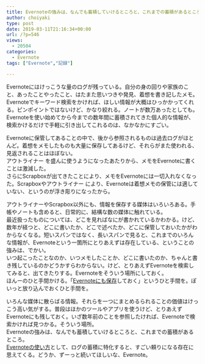 ```yaml
---
title: Evernoteの強みは、なんでも蓄積していけるところと、これまでの蓄積があるところ
author: choiyaki
type: post
date: 2019-03-11T21:16:34+00:00
url: /?p=546
views:
  - 20504
categories:
  - Evernote
tags: ["Evernote","記録"]

---
```

Evernoteにはけっこうな量のログが残っている。自分の身の回りや家族のこと、あったことやったこと、はたまた思いつきや発見、着想を書き記したメモ。  
Evernoteでキーワード検索をかければ、ほしい情報が大概はひっかかってくれる。ピンポイントではないけど、かなり絞れる。ノートが数万あったとしても。Evernoteを使い始めてから今までの数年間に蓄積されてきた個人的な情報が、検索かけるだけで手軽に引き出してこれるのは、なかなかにすごい。

Evernoteに保管してあることの中で、後から参照されるものは過去ログがほとんど。着想をメモしたものも大量に保存してあるけど、それらがまた使われる、見返されることはほぼない。  
アウトライナー を盛んに使うようになったあたりから、メモをEvernoteに書くことは激減した。  
さらにScrapboxが出てきたことにより、メモをEvernoteには一切入れなくなった。Scrapboxやアウトライナー により、Evernoteは着想メモの保管には適していない、というのが浮き彫りになったから。

アウトライナーやScrapbox以外にも、情報を保存する媒体はいろいろある。手帳やノートも含めると、日常的に、結構な数の媒体に触れている。  
最近扱ったものについては、どこを見ればなにが書かれているかわかる。けど、数年が経つと、どこに書いたか、どこで述べたか、どこに保管しておいたかがわからなくなる。短いスパンではなく、長いスパンで見ると、これまでのいろんな情報が、Evernoteという一箇所にとりあえずは存在している、ということの強みは、でかい。  
いつ起こったことなのか、いつメモしたことか、どこに書いたのか、ちゃんと書き残しているのかどうかすらわからない。けど、とりあえずEvernoteを検索してみると、出てきたりする。Evernoteをそういう場所にしておく。  
ほんーのひと手間かける。「[Evernoteにも保存][1]しておく」というひと手間を。ぽいっと放り込んでおくひと手間を。

いろんな媒体に散らばる情報。それらを一つにまとめるられることの価値はけっこう高い気がする。普段はほかのツールやアプリを使うけど、とりあえずEvernoteにも残しておく。いざ数年前のことを参照したければ、Evernoteで検索かければ見つかる。そういう場所。  
Evernoteの強みは、なんでも蓄積していけるところと、これまでの蓄積があるところ。  
[Evernoteの使い方][2]として、ログの蓄積に特化すると、すごい頼りになる存在に思えてくる。どうか、ずーっと続いてほしいな、Evernote。

 [1]: https://scrapbox.io/choiyaki-hondana/Evernote%E3%81%AB%E3%82%82%E4%BF%9D%E5%AD%98
 [2]: https://scrapbox.io/choiyaki-hondana/Evernote%E3%81%AE%E4%BD%BF%E3%81%84%E6%96%B9